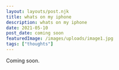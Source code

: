 ```yaml
---
layout: layouts/post.njk
title: whats on my iphone
description: whats on my iphone
date: 2021-05-10
post_date: coming soon
featuredImage: /images/uploads/image1.jpg
tags: ["thoughts"]
---
```


Coming soon.
